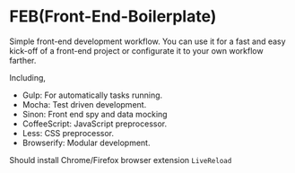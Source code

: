 FEB(Front-End-Boilerplate)
================================

Simple front-end development workflow. You can use it for a fast and easy kick-off of a front-end project or configurate it to your own workflow farther.

Including,

* Gulp: For automatically tasks running.
* Mocha: Test driven development.
* Sinon: Front end spy and data mocking
* CoffeeScript: JavaScript preprocessor.
* Less: CSS preprocessor.
* Browserify: Modular development.

Should install Chrome/Firefox browser extension `LiveReload`